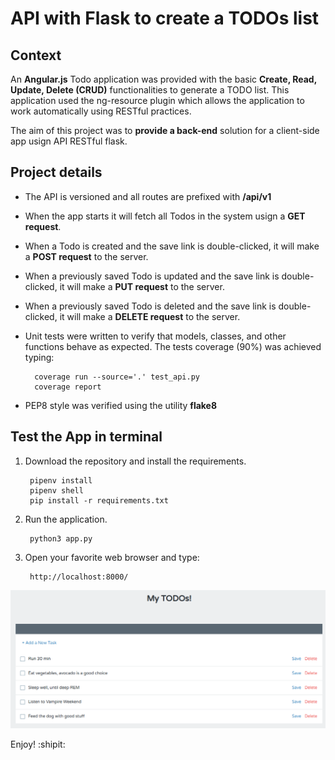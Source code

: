 # API with Flask to create a TODOs list

## Context

An **Angular.js** Todo application was provided with the basic **Create, Read, Update, Delete (CRUD)** functionalities to generate a TODO list. This application used the ng-resource plugin which allows the application to work automatically using RESTful practices.

The aim of this project was to **provide a back-end** solution for a client-side app usign API RESTful flask.

## Project details

* The API is versioned and all routes are prefixed with **/api/v1**

* When the app starts it will fetch all Todos in the system usign a **GET request**.

* When a Todo is created and the save link is double-clicked, it will make a **POST request** to the server. 

* When a previously saved Todo is updated and the save link is double-clicked, it will make a **PUT request** to the server.

* When a previously saved Todo is deleted and the save link is double-clicked, it will make a **DELETE request** to the server. 

* Unit tests were written to verify that models, classes, and other functions behave as expected. The tests coverage (90%) was achieved typing:

		coverage run --source='.' test_api.py
		coverage report

* PEP8 style was verified using the utility **flake8**

## Test the App in terminal

1. Download the repository and install the requirements.
		
		pipenv install
		pipenv shell
		pip install -r requirements.txt
		

2. Run the application.
		
		python3 app.py

3. Open your favorite web browser and type:

		http://localhost:8000/


![Figure display](https://github.com/AaronMillOro/flask_restful_todos_app/blob/master/mock/Screenshot.png)


Enjoy! :shipit:
